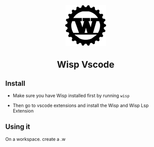 <p align="center">
<img src="logo.png" style="height: 128px">
</p>

<h1 align="center">Wisp Vscode</h1>

## Install

- Make sure you have Wisp installed first by running `wisp`

- Then go to vscode extensions and install the Wisp and Wisp Lsp Extension

## Using it
On a workspace. create a .w